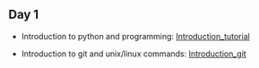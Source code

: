 ## Day 1

* Introduction to python and programming: [Introduction_tutorial](Introduction_tutorial)

* Introduction to git and unix/linux commands: [Introduction_git](Introduction_git)
